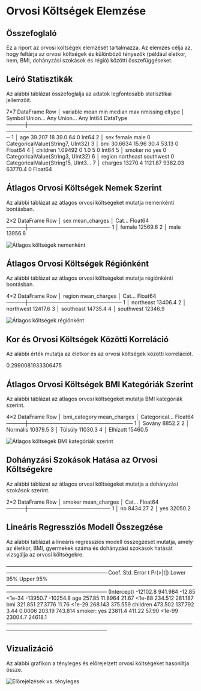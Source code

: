 # Orvosi Költségek Elemzése

## Összefoglaló
Ez a riport az orvosi költségek elemzését tartalmazza. 
Az elemzés célja az, hogy feltárja az orvosi költségek és különböző tényezők (például életkor, nem, BMI, dohányzási szokások és régió) közötti összefüggéseket.

## Leíró Statisztikák
Az alábbi táblázat összefoglalja az adatok legfontosabb statisztikai jellemzőit.

7×7 DataFrame
 Row │ variable  mean     min        median   max        nmissing  eltype
     │ Symbol    Union…   Any        Union…   Any        Int64     DataType
─────┼───────────────────────────────────────────────────────────────────────────────────────────────
   1 │ age       39.207   18         39.0     64                0  Int64
   2 │ sex                female              male              0  CategoricalValue{String7, UInt32}
   3 │ bmi       30.6634  15.96      30.4     53.13             0  Float64
   4 │ children  1.09492  0          1.0      5                 0  Int64
   5 │ smoker             no                  yes               0  CategoricalValue{String3, UInt32}
   6 │ region             northeast           southwest         0  CategoricalValue{String15, UInt3…
   7 │ charges   13270.4  1121.87    9382.03  63770.4           0  Float64

## Átlagos Orvosi Költségek Nemek Szerint
Az alábbi táblázat az átlagos orvosi költségeket mutatja nemenkénti bontásban.

2×2 DataFrame
 Row │ sex     mean_charges
     │ Cat…    Float64
─────┼──────────────────────
   1 │ female       12569.6
   2 │ male         13956.8

![Átlagos költségek nemenként](C:\Users\Rajzolo\Documents\JuliaWorkSpace\mean_charges_by_sex.png)

## Átlagos Orvosi Költségek Régiónként
Az alábbi táblázat az átlagos orvosi költségeket mutatja régiónkénti bontásban.

4×2 DataFrame
 Row │ region     mean_charges
     │ Cat…       Float64
─────┼─────────────────────────
   1 │ northeast       13406.4
   2 │ northwest       12417.6
   3 │ southeast       14735.4
   4 │ southwest       12346.9

![Átlagos költségek régiónként](C:\Users\Rajzolo\Documents\JuliaWorkSpace\mean_charges_by_region.png)

## Kor és Orvosi Költségek Közötti Korreláció
Az alábbi érték mutatja az életkor és az orvosi költségek közötti korrelációt.

0.2990081933306475

## Átlagos Orvosi Költségek BMI Kategóriák Szerint
Az alábbi táblázat az átlagos orvosi költségeket mutatja BMI kategóriák szerint.

4×2 DataFrame
 Row │ bmi_category  mean_charges
     │ Categorical…  Float64
─────┼────────────────────────────
   1 │ Sovány              8852.2
   2 │ Normális           10379.5
   3 │ Túlsúly            11030.3
   4 │ Elhízott           15460.5

![Átlagos költségek BMI kategóriák szerint](C:\Users\Rajzolo\Documents\JuliaWorkSpace\mean_charges_by_bmi.png)

## Dohányzási Szokások Hatása az Orvosi Költségekre
Az alábbi táblázat az átlagos orvosi költségeket mutatja a dohányzási szokások szerint.

2×2 DataFrame
 Row │ smoker  mean_charges
     │ Cat…    Float64
─────┼──────────────────────
   1 │ no           8434.27
   2 │ yes         32050.2

## Lineáris Regressziós Modell Összegzése
Az alábbi táblázat a lineáris regressziós modell összegzését mutatja, amely az életkor, BMI, gyermekek száma és dohányzási szokások hatását vizsgálja az orvosi költségekre.

─────────────────────────────────────────────────────────────────────────────
                  Coef.  Std. Error       t  Pr(>|t|)   Lower 95%   Upper 95%
─────────────────────────────────────────────────────────────────────────────
(Intercept)  -12102.8      941.984   -12.85    <1e-34  -13950.7    -10254.8
age             257.85      11.8964   21.67    <1e-88     234.512     281.187
bmi             321.851     27.3776   11.76    <1e-29     268.143     375.559
children        473.502    137.792     3.44    0.0006     203.19      743.814
smoker: yes   23811.4      411.22     57.90    <1e-99   23004.7     24618.1
─────────────────────────────────────────────────────────────────────────────

## Vizualizáció
Az alábbi grafikon a tényleges és előrejelzett orvosi költségeket hasonlítja össze.

![Előrejelzések vs. tényleges](C:\Users\Rajzolo\Documents\JuliaWorkSpace\predictions_vs_actual.png)

